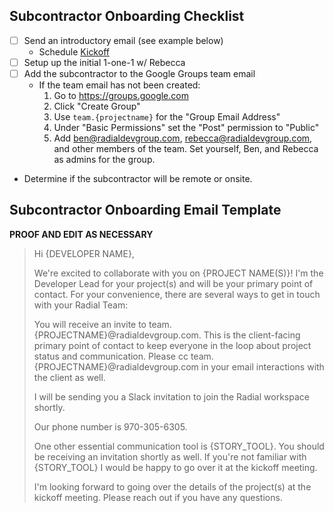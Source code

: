 ## Subcontractor Onboarding Checklist

- [ ] Send an introductory email (see example below)
  - Schedule [Kickoff](https://github.com/RadialDevGroup/Policy/wiki/Subcontractor-Kickoff)
- [ ] Setup up the initial 1-one-1 w/ Rebecca
- [ ] Add the subcontractor to the Google Groups team email
  - If the team email has not been created:
    1. Go to https://groups.google.com
    2. Click "Create Group"
    3. Use `team.{projectname}` for the "Group Email Address"
    4. Under "Basic Permissions" set the "Post" permission to "Public"
    5. Add ben@radialdevgroup.com, rebecca@radialdevgroup.com, and other members of the team.  Set yourself, Ben, and Rebecca as admins for the group.
- Determine if the subcontractor will be remote or onsite.

## Subcontractor Onboarding Email Template

**PROOF AND EDIT AS NECESSARY**

> Hi {DEVELOPER NAME},
>
> We're excited to collaborate with you on {PROJECT NAME(S)}!  I'm the Developer Lead for your project(s) and will be your primary point of contact.  For your convenience, there are several ways to get in touch with your Radial Team:
>
> You will receive an invite to team.{PROJECTNAME}@radialdevgroup.com. This is the client-facing primary point of contact to keep everyone in the loop about project status and communication. Please cc team.{PROJECTNAME}@radialdevgroup.com in your email interactions with the client as well.
>
> I will be sending you a Slack invitation to join the Radial workspace shortly.
>
> Our phone number is 970-305-6305.
>
> One other essential communication tool is {STORY_TOOL}.  You should be receiving an invitation shortly as well.  If you're not familiar with {STORY_TOOL} I would be happy to go over it at the kickoff meeting.
>
>
> I'm looking forward to going over the details of the project(s) at the kickoff meeting. Please reach out if you have any questions.
